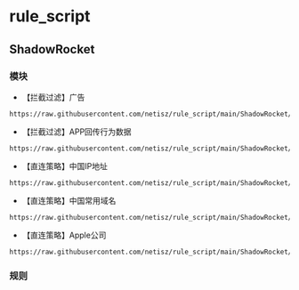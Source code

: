 # rule_script

## ShadowRocket

### 模块

- 【拦截过滤】广告
```
https://raw.githubusercontent.com/netisz/rule_script/main/ShadowRocket/Module/Reject_AD.sgmodule
```

- 【拦截过滤】APP回传行为数据
```
https://raw.githubusercontent.com/netisz/rule_script/main/ShadowRocket/Module/Reject_App_Privacy.sgmodule
```

- 【直连策略】中国IP地址
```
https://raw.githubusercontent.com/netisz/rule_script/main/ShadowRocket/Module/Direct_CN_IP.sgmodule
```

- 【直连策略】中国常用域名
```
https://raw.githubusercontent.com/netisz/rule_script/main/ShadowRocket/Module/Direct_CN.sgmodule
```

- 【直连策略】Apple公司
```
https://raw.githubusercontent.com/netisz/rule_script/main/ShadowRocket/Module/Direct_Apple.sgmodule
```

### 规则

